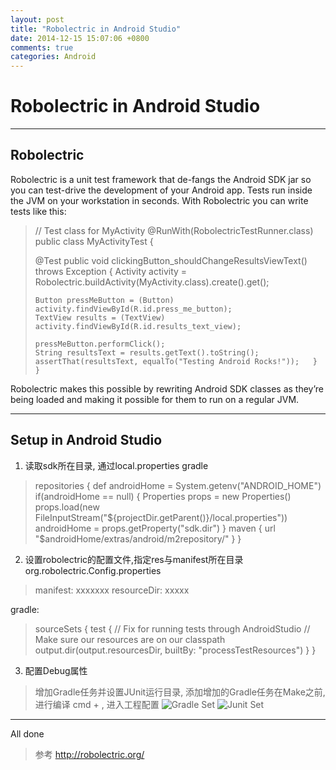 ```yaml
---
layout: post
title: "Robolectric in Android Studio"
date: 2014-12-15 15:07:06 +0800
comments: true
categories: Android
---
```



Robolectric in Android Studio
=============================

----------

Robolectric
-----------
Robolectric is a unit test framework that de-fangs the Android SDK jar so you can test-drive the development of your Android app. Tests run inside the JVM on your workstation in seconds. With Robolectric you can write tests like this:

> // Test class for MyActivity @RunWith(RobolectricTestRunner.class)
> public class MyActivityTest {
> 
>   @Test   public void clickingButton_shouldChangeResultsViewText()
> throws Exception {
>     Activity activity = Robolectric.buildActivity(MyActivity.class).create().get();
> 
>     Button pressMeButton = (Button) activity.findViewById(R.id.press_me_button);
>     TextView results = (TextView) activity.findViewById(R.id.results_text_view);
> 
>     pressMeButton.performClick();
>     String resultsText = results.getText().toString();
>     assertThat(resultsText, equalTo("Testing Android Rocks!"));   } }

Robolectric makes this possible by rewriting Android SDK classes as they’re being loaded and making it possible for them to run on a regular JVM. 

----------

<!--more-->

Setup in Android Studio
-----------------------

1. 读取sdk所在目录, 通过local.properties 
gradle
> repositories {
>   def androidHome = System.getenv("ANDROID_HOME")
>    if(androidHome == null) {
>      Properties props = new Properties()
>     props.load(new FileInputStream("${projectDir.getParent()}/local.properties"))
>       androidHome = props.getProperty("sdk.dir")
>    }
>    maven {
>        url "$androidHome/extras/android/m2repository/"
>    }
>}
2. 设置robolectric的配置文件,指定res与manifest所在目录
org.robolectric.Config.properties
> manifest: xxxxxxx
> resourceDir: xxxxx

gradle:
> sourceSets {
>   test {
>       // Fix for running tests through AndroidStudio
>       // Make sure our resources are on our classpath
>       output.dir(output.resourcesDir, builtBy: "processTestResources")
>   }
>}

3. 配置Debug属性
>  增加Gradle任务并设置JUnit运行目录, 添加增加的Gradle任务在Make之前,进行编译
>  cmd + , 进入工程配置
![Gradle Set](/images/res/201412/gradle_set.png)
![Junit Set](/images/res/201412/junit_set.png)


 
----------

All done


> 参考
> http://robolectric.org/


 


